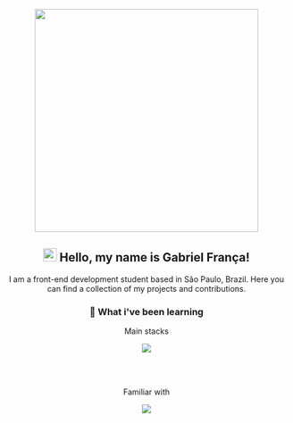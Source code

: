 <p align="center">
  <img width="400px" src="https://i.imgur.com/Xnog0sI.png" />
</p>

<h2 align="center">
  <img src="https://camo.githubusercontent.com/e8e7b06ecf583bc040eb60e44eb5b8e0ecc5421320a92929ce21522dbc34c891/68747470733a2f2f6d656469612e67697068792e636f6d2f6d656469612f6876524a434c467a6361737252346961377a2f67697068792e676966" width="24px" /> Hello, my name is Gabriel França!
</h2>

<p align="center">I am a front-end development student based in São Paulo, Brazil. Here you can find a collection of my projects and contributions.</p>


<h3 align="center">🌱 What i've been learning</h3>
  <p align="center">Main stacks</p>
  <p align="center">
    <img src="https://skillicons.dev/icons?i=html,css,js,ts,react,next,styledcomponents" />
  </p>
  <br>
  <br>
  <p align="center">Familiar with</p>
  <p align="center">
    <img src="https://skillicons.dev/icons?i=cs,cpp,java,python,firebase,figma,angular,tailwindcss" />
  </p>


